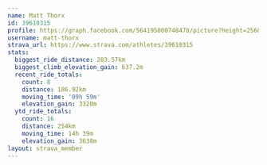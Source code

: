 ```yaml
---
name: Matt Thorx
id: 39610315
profile: https://graph.facebook.com/564195000748478/picture?height=256&width=256
username: matt-thorx
strava_url: https://www.strava.com/athletes/39610315
stats:
  biggest_ride_distance: 203.57km
  biggest_climb_elevation_gain: 637.2m
  recent_ride_totals:
    count: 8
    distance: 186.92km
    moving_time: '09h 59m'
    elevation_gain: 3320m
  ytd_ride_totals:
    count: 16
    distance: 254km
    moving_time: 14h 39m
    elevation_gain: 3638m
layout: strava_member
--- 
```

